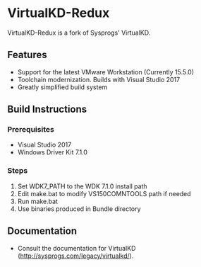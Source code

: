 # VirtualKD-Redux

VirtualKD-Redux is a fork of Sysprogs' VirtualKD.

## Features

* Support for the latest VMware Workstation (Currently 15.5.0)
* Toolchain modernization. Builds with Visual Studio 2017
* Greatly simplified build system

## Build Instructions
### Prerequisites
* Visual Studio 2017
* Windows Driver Kit 7.1.0
### Steps
1. Set WDK7_PATH to the WDK 7.1.0 install path
2. Edit make.bat to modify VS150COMNTOOLS path if needed
3. Run make.bat
4. Use binaries produced in Bundle directory
## Documentation
* Consult the documentation for VirtualKD (http://sysprogs.com/legacy/virtualkd/).
